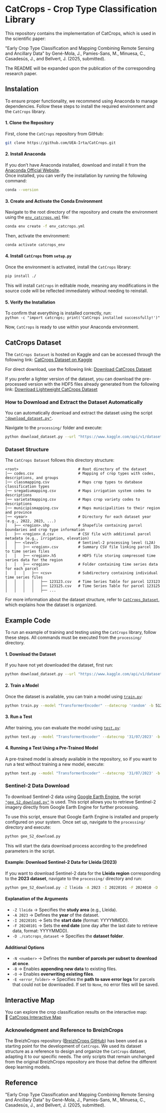 # CatCrops - Crop Type Classification Library

This repository contains the implementation of CatCrops, which is used in the scientific paper: 
 
"Early Crop Type Classification and Mapping Combining Remote Sensing and Ancillary Data" by Gené-Mola, J., Pamies-Sans, M., Minuesa, C., Casadesús, J., and Bellvert, J. (2025, submitted).
 
The README will be expanded upon the publication of the corresponding research paper.


## Instalation
To ensure proper functionality, we recommend using Anaconda to manage dependencies. Follow these steps to install the required environment and the `CatCrops` library.

#### 1. Clone the Repository  
First, clone the `CatCrops` repository from GitHub: 
```bash
git clone https://github.com/UEA-Irta/CatCrops.git
```

#### 2. Install Anaconda  
If you don’t have Anaconda installed, download and install it from the [Anaconda Official Website](https://www.anaconda.com/products/distribution#download-section).  
Once installed, you can verify the installation by running the following command:  

```bash
conda --version
```

#### 3. Create and Activate the Conda Environment  
Navigate to the root directory of the repository and create the environment using the [`env_catcrops.yml`](env_catcrops.yml) file:  
```bash
conda env create -f env_catcrops.yml
```

Then, activate the environment:  
```bash
conda activate catcrops_env
```

#### 4. Install `CatCrops` from `setup.py`  
Once the environment is activated, install the `CatCrops` library:  
```bash
pip install ./
```

This will install `CatCrops` in editable mode, meaning any modifications in the source code will be reflected 
immediately without needing to reinstall.

#### 5. Verify the Installation  
To confirm that everything is installed correctly, run:  
`python -c "import catcrops; print('CatCrops installed successfully!')"`  

Now, `CatCrops` is ready to use within your Anaconda environment.


## CatCrops Dataset

The `CatCrops Dataset` is hosted on Kaggle and can be accessed through the following link: [CatCrops Dataset on Kaggle](https://www.kaggle.com/datasets/irtaremotesensing/catcrops-dataset)

For direct download, use the following link: [Download CatCrops Dataset](https://www.kaggle.com/api/v1/datasets/download/irtaremotesensing/catcrops-dataset-csv)

If you prefer a lighter version of the dataset, you can download the pre-processed version with the HDF5 files 
already generated from the following link: [Download Lightweight CatCrops Dataset](https://www.kaggle.com/api/v1/datasets/download/irtaremotesensing/catcrops-dataset-hd5)


### How to Download and Extract the Dataset Automatically
You can automatically download and extract the dataset using the script [`"download_dataset.py"`](processing/download_dataset.py).

Navigate to the `processing/` folder and execute:
```bash
python download_dataset.py --url "https://www.kaggle.com/api/v1/datasets/download/irtaremotesensing/catcrops-dataset-csv" --zip_path "catcrops_dataset.zip" --extract_folder "./"
```

### Dataset Structure

The `CatCrops Dataset` follows this directory structure:

```tree
<root>                           # Root directory of the dataset
│── codes.csv                    # Mapping of crop types with codes, descriptions, and groups
│── classmapping.csv             # Maps crop types to database classification types
│── sregadiumapping.csv          # Maps irrigation system codes to descriptions
│── varietatmapping.csv          # Maps crop variety codes to descriptions
│── municipismapping.csv         # Maps municipalities to their region and province
│── <year>                       # Directory for each dataset year (e.g., 2022, 2023, ...)
│   ├── <region>.shp             # Shapefile containing parcel boundaries and crop type information
│   ├── <region>_d.csv           # CSV file with additional parcel metadata (e.g., irrigation, elevation)
│   ├── <level>                  # Sentinel-2 processing level (L2A)
│   │   ├── <region>.csv         # Summary CSV file linking parcel IDs to time series files
│   │   ├── <region>.h5          # HDF5 file storing compressed time series data for the region
│   │   ├── <region>             # Folder containing time series data for each parcel
│   │   │   ├── <csv>            # Subdirectory containing individual time series files
│   │   │   │   ├── 123123.csv   # Time Series Table for parcel 123123
│   │   │   │   ├── 123125.csv   # Time Series Table for parcel 123125
│   │   │   │   ├── ...
```

For more information about the dataset structure, refer to [`CatCrops_Dataset`](docs/CatCrops_Dataset.md), which 
explains how the dataset is organized.


## Example Code

To run an example of training and testing using the `CatCrops` library, follow these steps. All commands must be 
executed from the `processing/` directory.

#### 1. Download the Dataset  
If you have not yet downloaded the dataset, first run:
```bash
python download_dataset.py --url "https://www.kaggle.com/api/v1/datasets/download/irtaremotesensing/catcrops-dataset-csv" --zip_path "catcrops_dataset.zip" --extract_folder "./"
```
#### 2. Train a Model  
Once the dataset is available, you can train a model using [`train.py`](processing/train.py):
```bash
python train.py --model "TransformerEncoder" --datecrop 'random' -b 512 -e 120 -m "evaluation1" -D "./catcrops_dataset/" --weight-decay 5e-08 --learning-rate 1e-3 --preload-ram -l "./RESULTS" --use_previous_year_TS --sparse --cp --doa  --L2A --pclassid --pcrop --pvar --sreg --mun --com --prov --elev --slope --trial "Trial01"
```

#### 3. Run a Test  
After training, you can evaluate the model using [`test.py`](processing/test.py):
```bash
python test.py --model "TransformerEncoder" --datecrop '31/07/2023' -b 512 -m "test2023" -D "./catcrops_dataset/" --weight-decay 5e-08 --learning-rate 1e-3 --preload-ram -l "./RESULTS" --use_previous_year_TS --sparse --cp --doa --L2A --pclassid --pcrop --pvar --sreg --mun --com --prov --elev --slope --do_shp --trial "Trial01"
```

#### 4. Running a Test Using a Pre-Trained Model  
A pre-trained model is already available in the repository, so if you want to run a test without training a new model, execute:
```bash
python test.py --model "TransformerEncoder" --datecrop '31/07/2023' -b 512 -e 78 -m "test2023" -D "./catcrops_dataset/" --weight-decay 5e-08 --learning-rate 1e-3 --preload-ram -l "./RESULTS" --use_previous_year_TS --sparse --cp --doa --L2A --pclassid --pcrop --pvar --sreg --mun --com --prov --elev --slope --do_shp --trial "Trial00"
```

### Sentinel-2 Data Download

To download Sentinel-2 data using [Google Earth Engine](https://earthengine.google.com/), the script 
[`"gee_S2_download.py"`](processing/gee_S2_download.py) is used. This script allows you to retrieve Sentinel-2 imagery 
directly from Google Earth Engine for further processing.

To use this script, ensure that Google Earth Engine is installed and properly configured on your system. Once set up, 
navigate to the `processing/` directory and execute:

```bash
python gee_S2_download.py
```

This will start the data download process according to the predefined parameters in the script.

#### Example: Download Sentinel-2 Data for Lleida (2023)
If you want to download Sentinel-2 data for the **Lleida region** corresponding to the **2023 dataset**, navigate to
the `processing/` directory and run:

```bash
python gee_S2_download.py -Z lleida -A 2023 -I 20220101 -F 2024010 -D ./catcrops_dataset
```

#### Explanation of the Arguments  
- `-Z lleida` → Specifies the **study area** (e.g., Lleida).  
- `-A 2023` → Defines the **year** of the dataset.  
- `-I 20220101` → Sets the **start date** (format: YYYYMMDD).  
- `-F 20240101` → Sets the **end date** (one day after the last date to retrieve data, format: YYYYMMDD).  
- `-D ./catcrops_dataset` → Specifies the **dataset folder**.  

#### Additional Options  
- `-N <number>` → Defines the **number of parcels per subset to download at once**.  
- `-B` → Enables **appending new data** to existing files.  
- `-O` → Enables **overwriting existing files**.  
- `-E <error_folder>` → Specifies the **path to save error logs** for parcels that could not be downloaded. If set to `None`, no error files will be saved.


## Interactive Map

You can explore the crop classification results on the interactive map:  
🔗 [CatCrops Interactive Map](https://catcrops2023.irtav7.cat/)


### Acknowledgment and Reference to BreizhCrops
The BreizhCrops repository ([BreizhCrops GitHub](https://github.com/dl4sits/BreizhCrops)) has been used as a starting point for the development of `CatCrops`. 
We used its dataset structure as a reference to design and organize the `CatCrops` dataset, adapting it to our specific needs.
The only scripts that remain unchanged from the original BreizhCrops repository are those that define the different deep learning models.

## Reference
"Early Crop Type Classification and Mapping Combining Remote Sensing and Ancillary Data" by Gené-Mola, J., Pamies-Sans, M., Minuesa, C., Casadesús, J., and Bellvert, J. (2025, submitted).
